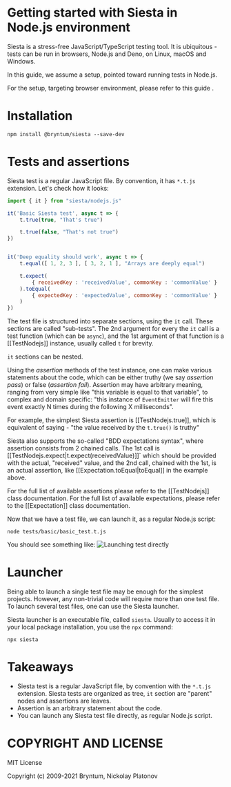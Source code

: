 Getting started with Siesta in Node.js environment
================================================

Siesta is a stress-free JavaScript/TypeScript testing tool. It is ubiquitous - tests can be run in browsers, Node.js and Deno, on Linux, macOS and Windows.

In this guide, we assume a setup, pointed toward running tests in Node.js. 

For the setup, targeting browser environment, please refer to this guide <Getting started with Siesta in browser environment>.

Installation
============

```shell
npm install @bryntum/siesta --save-dev
```

Tests and assertions
====================

Siesta test is a regular JavaScript file. By convention, it has `*.t.js` extension. Let's check how it looks:

```javascript
import { it } from "siesta/nodejs.js"

it('Basic Siesta test', async t => {
    t.true(true, "That's true")

    t.true(false, "That's not true")
})


it('Deep equality should work', async t => {
    t.equal([ 1, 2, 3 ], [ 3, 2, 1 ], "Arrays are deeply equal")

    t.expect(
        { receivedKey : 'receivedValue', commonKey : 'commonValue' }
    ).toEqual(
        { expectedKey : 'expectedValue', commonKey : 'commonValue' }
    )
})
```

The test file is structured into separate sections, using the `it` call. These sections are called "sub-tests". The 2nd argument for every the `it` call is a test function (which can be `async`), and the 1st argument of that function is a [[TestNodejs]] instance, usually called `t` for brevity.

`it` sections can be nested.

Using the *assertion* methods of the test instance, one can make various statements about the code, which can be either truthy (we say *assertion pass*) or false (*assertion fail*). Assertion may have arbitrary meaning, ranging from very simple like "this variable is equal to that variable", to complex and domain specific: "this instance of `EventEmitter` will fire this event exactly N times during the following X milliseconds".

For example, the simplest Siesta assertion is [[TestNodejs.true]], which is equivalent of saying - "the value received by the `t.true()` is truthy"

Siesta also supports the so-called "BDD expectations syntax", where assertion consists from 2 chained calls. The 1st call is [[TestNodejs.expect|t.expect(receivedValue)]]` which should be provided with the actual, "received" value, and the 2nd call, chained with the 1st, is an actual assertion,
like [[Expectation.toEqual|toEqual]] in the example above. 
 
For the full list of available assertions please refer to the [[TestNodejs]] class documentation. For the full list of available expectations,
please refer to the [[Expectation]] class documentation.

Now that we have a test file, we can launch it, as a regular Node.js script:

```shell
node tests/basic/basic_test.t.js
```

You should see something like:
![Launching test directly](media://getting_started_nodejs/getting_started_nodejs_1.jpg)


Launcher
========

Being able to launch a single test file may be enough for the simplest projects. However, any non-trivial code will require more than one test file. To launch several test files, one can use the Siesta launcher.  

Siesta launcher is an executable file, called `siesta`. Usually to access it in your local package installation, you use the `npx` command: 

```shell
npx siesta
```



Takeaways
=========

* Siesta test is a regular JavaScript file, by convention with the `*.t.js` extension. 
Siesta tests are organized as tree, `it` section are "parent" nodes and assertions are leaves. 
* Assertion is an arbitrary statement about the code.
* You can launch any Siesta test file directly, as regular Node.js script.



COPYRIGHT AND LICENSE
=================

MIT License

Copyright (c) 2009-2021 Bryntum, Nickolay Platonov
